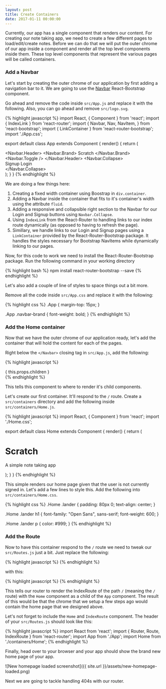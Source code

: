 ```yaml
---
layout: post
title: Create Containers
date: 2017-01-11 00:00:00
---
```


Currently, our app has a single component that renders our content. For creating our note taking app, we need to create a few different pages to load/edit/create notes. Before we can do that we will put the outer chrome of our app inside a component and render all the top level components inside them. These top level components that represent the various pages will be called containers.

### Add a Navbar

Let's start by creating the outer chrome of our application by first adding a navigation bar to it. We are going to use the [Navbar](https://react-bootstrap.github.io/components.html#navbars) React-Bootstrap component.

Go ahead and remove the code inside `src/App.js` and replace it with the following. Also, you can go ahead and remove `src/logo.svg`.

{% highlight javascript %}
import React, { Component } from 'react';
import { IndexLink } from 'react-router';
import {
  Navbar,
  Nav,
  NavItem,
} from 'react-bootstrap';
import { LinkContainer } from 'react-router-bootstrap';
import './App.css';

export default class App extends Component {
  render() {
    return (
      <div className="App container">
        <Navbar fluid collapseOnSelect>
          <Navbar.Header>
            <Navbar.Brand>
              <IndexLink to="/">Scratch</IndexLink>
            </Navbar.Brand>
            <Navbar.Toggle />
          </Navbar.Header>
          <Navbar.Collapse>
            <Nav pullRight>
              <LinkContainer to="/signup">
                <NavItem>Signup</NavItem>
              </LinkContainer>
              <LinkContainer to="/login">
                <NavItem>Login</NavItem>
              </LinkContainer>
            </Nav>
          </Navbar.Collapse>
        </Navbar>
      </div>
    );
  }
}
{% endhighlight %}

We are doing a few things here:

1. Creating a fixed width container using Boostrap in `div.container`.
2. Adding a Navbar inside the container that fits to it's container's width using the attribute `fluid`.
3. Adding a responsive and collapsible right section to the Navbar for our Login and Signup buttons using `Navbar.Collapse`.
4. Using `IndexLink` from the React-Router to handling links to our index route dynamically (as opposed to having to refresh the page).
5. Simillary, we handle links to our Login and Signup pages using a `LinkContainer` provided by the React-Router-Bootstrap package. It handles the styles necessary for Bootstrap NavItems while dynamically linking to our pages.

Now, for this code to work we need to install the React-Router-Bootstrap package. Run the following command in your working directory

{% highlight bash %}
npm install react-router-bootstrap --save
{% endhighlight %}

Let's also add a couple of line of styles to space things out a bit more.

Remove all the code inside `src/App.css` and replace it with the following:

{% highlight css %}
.App {
  margin-top: 15px;
}

.App .navbar-brand {
  font-weight: bold;
}
{% endhighlight %}

### Add the Home container

Now that we have the outer chrome of our application ready, let's add the container that will hold the content for each of the pages.

Right below the `</Navbar>` closing tag in `src/App.js`, add the following:

{% highlight javascript %}
<div>
  { this.props.children }
</div>
{% endhighlight %}

This tells this component to where to render it's child components.

Let's create our first container. It'll respond to the `/` route. Create a `src/containers` directory and add the following inside `src/containers/Home.js`.

{% highlight javascript %}
import React, { Component } from 'react';
import './Home.css';

export default class Home extends Component {
  render() {
    return (
      <div className="Home">
        <div className="lander">
          <h1>Scratch</h1>
          <p>A simple note taking app</p>
        </div>
      </div>
    );
  }
}
{% endhighlight %}

This simple renders our home page given that the user is not currently signed in. Let's add a few lines to style this. Add the following into `src/containers/Home.css`.

{% highlight css %}
.Home .lander {
  padding: 80px 0;
  text-align: center;
}

.Home .lander h1 {
  font-family: "Open Sans", sans-serif;
  font-weight: 600;
}

.Home .lander p {
  color: #999;
}
{% endhighlight %}

### Add the Route

Now to have this container respond to the `/` route we need to tweak our `src/Routes.js` just a bit. Just replace the following:

{% highlight javascript %}
<Route path="/" component={App} />
{% endhighlight %}

with this:

{% highlight javascript %}
<Route path="/" component={App}>
  <IndexRoute component={Home} />
</Route>
{% endhighlight %}

This tells our router to render the IndexRoute of the path `/` (meaning the `/` route) with the `Home` component as a child of the `App` component. The result of this would be that the chrome that we setup a few steps ago would contain the home page that we designed above.

Let's not forget to include the `Home` and `IndexRoute` component. The header of your `src/Routes.js` should look like this:

{% highlight javascript %}
import React from 'react';
import { Router, Route, IndexRoute } from 'react-router';
import App from './App';
import Home from './containers/Home';
{% endhighlight %}

Finally, head over to your browser and your app should show the brand new home page of your app.

![New homepage loaded screenshot]({{ site.url }}/assets/new-homepage-loaded.png)

Next we are going to tackle handling 404s with our router.
